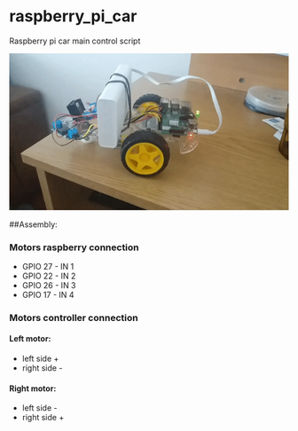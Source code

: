 # raspberry_pi_car
Raspberry pi car main control script

![Racing car](car.gif)

##Assembly:
### Motors raspberry connection
- GPIO 27 - IN 1
- GPIO 22 - IN 2
- GPIO 26 - IN 3
- GPIO 17 - IN 4

### Motors controller connection
#### Left motor:
- left side + 
- right side -

#### Right motor:
- left side - 
- right side +
